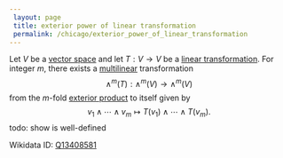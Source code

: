 ```yaml
---
 layout: page
 title: exterior power of linear transformation
 permalink: /chicago/exterior_power_of_linear_transformation
---
```

Let $V$ be a [vector space](https://defsmath.github.io/DefsMath/vector_space) and let $T:V\to V$ be a [linear transformation](https://defsmath.github.io/DefsMath/linear_transformation). For integer $m$, there exists a [multilinear](https://defsmath.github.io/DefsMath/multilinear) transformation $$\wedge^m(T): \wedge^m(V) \to \wedge^m(V)$$ from the $m$-fold [exterior product](https://defsmath.github.io/DefsMath/exterior_power_of_a_vector_space) to itself given by $$v_1\wedge\cdots\wedge v_m \mapsto T(v_1)\wedge\cdots\wedge T(v_m).$$ 
todo: show is well-defined

Wikidata ID: [Q13408581](https://www.wikidata.org/wiki/Q13408581)
